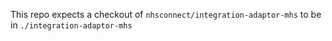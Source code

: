 This repo expects a checkout of `nhsconnect/integration-adaptor-mhs` to be in `./integration-adaptor-mhs`
